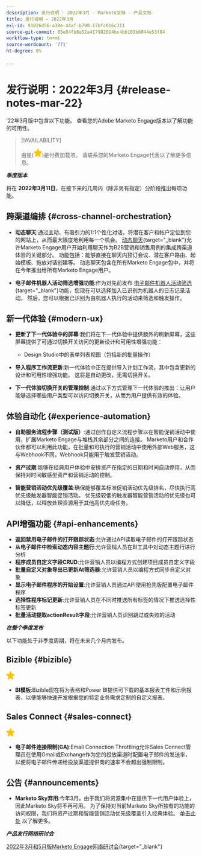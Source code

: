 ```yaml
---
description: 发行说明 — 2022年3月 — Marketo文档 — 产品文档
title: 发行说明 — 2022年3月
exl-id: 91826d56-a38e-44af-b798-17bfc016c311
source-git-commit: 85e04fb8a52a417982014bc4bb101b6044e53f84
workflow-type: tm+mt
source-wordcount: '771'
ht-degree: 0%

---
```


# 发行说明：2022年3月 {#release-notes-mar-22}

’22年3月版中包含以下功能。 查看您的Adobe Marketo Engage版本以了解功能的可用性。

>[!AVAILABILITY]
>
>由星(![星星](assets/yellow-star.png))是付费加载项。 请联系您的Marketo Engage代表以了解更多信息。

**_季度版本_**

将在 **2022年3月11日**，在接下来的几周内（除非另有指定）分阶段推出每项功能。

## 跨渠道编排 {#cross-channel-orchestration}

* **动态聊天**:通过主动、有吸引力的1:1个性化对话，将潜在客户和帐户定位到您的网站上，从而最大限度地利用每一个机会。 [动态聊天](/help/marketo/product-docs/demand-generation/dynamic-chat/dynamic-chat-overview.md){target=&quot;_blank&quot;}允许Marketo Engage用户开始利用聊天作为B2B营销和销售用例的集成跨渠道体验的关键部分。 功能包括：能够直接在聊天内预订会议、潜在客户路由、起始模板、拖放对话创建等。 动态聊天包含在所有Marketo Engage包中，并将在今年推出给所有Marketo Engage用户。

* **电子邮件机器人活动筛选增强功能**:作为对先前发布 [电子邮件机器人活动筛选](/help/marketo/product-docs/administration/email-setup/filtering-email-bot-activity.md){target=&quot;_blank&quot;}功能，您现在可以选择加入已识别为机器人的日志记录活动。 然后，您可以根据已识别为由机器人执行的活动来筛选和触发操作。

## 新一代体验 {#modern-ux}

* **更新了下一代体验中的屏幕**:我们将在下一代体验中提供额外的刷新屏幕，这些屏幕提供了可通过切换开关访问的更新设计和可用性增强功能：

   * Design Studio中的表单列表视图（包括新的批量操作）

* **导入程序工作流更新**:新一代体验中正在提供导入计划工作流，其中包含更新的设计和可用性增强功能。 这将是自动更改，无需切换开关。

* **下一代体验切换开关的管理控制**:通过以下方式管理下一代体验的推出：让用户能够选择哪些用户类型可以访问切换开关，从而为用户提供有效的体验。

## 体验自动化 {#experience-automation}

* **自助服务流程步骤（测试版）**:通过创作自定义流程步骤以在智能促销活动中使用，扩展Marketo Engage与堆栈其余部分之间的连接。 Marketo用户和合作伙伴都可以利用此功能，在批量和可执行的营销活动中使用外部Web服务，这与Webhook不同，Webhook只能用于触发营销活动。

* **资产过期**:能够在经典用户体验中安排资产在指定的日期和时间自动停用，从而保持对时间敏感型资产和营销活动的控制。

* **智能营销活动优先级覆盖**:确保能够覆盖标准促销活动优先级排名，尽快执行高优先级触发器智能促销活动。 优先级较低的触发器智能营销活动的优先级也可以降低，以释放处理资源用于其他高优先级任务。

## API增强功能 {#api-enhancements}

* **返回禁用电子邮件的打开跟踪状态**:允许通过API读取电子邮件的打开跟踪状态
* **从电子邮件中检索动态内容主题行**:允许营销人员在BI工具中对动态主题行进行分析
* **程序成员自定义字段CRUD**:允许营销人员以编程方式创建项目成员自定义字段
* **批量自定义对象导出已更新At筛选器**:允许营销人员以编程方式同步自定义对象
* **显示电子邮件程序的开始设置**:允许营销人员通过API使用抢先版配置电子邮件程序
* **选择性程序标记更新**:允许营销人员在不同时推送所有标签的情况下推送选择性标签更新
* **批量活动提取actionResult字段**:允许营销人员识别跳过或失败的活动

**_在整个季度发布_**

以下功能处于非季度周期，将在未来几个月内发布。

## Bizible {#bizible}

![（星号）](assets/yellow-star.png)

* **BI模板**:Bizible现在将为表格和Power BI提供可下载的基本报表工件和示例报表，以便能够快速开发根据您的特定业务需求定制的自定义报表。

## Sales Connect {#sales-connect}

![（星号）](assets/yellow-star.png)

* **电子邮件连接限制(GA)**:Email Connection Throttling允许Sales Connect管理员在使用Gmail或Exchange作为您的投放渠道时配置电子邮件的发送率，以便将电子邮件传递给投放渠道提供商的速率不会超出强制限制。

## 公告 {#announcements}

* **Marketo Sky弃用**:今年3月，由于我们将资源集中在提供下一代用户体验上，因此Marketo Sky将不再可用。 为了保持对当前Marketo Sky所独有的功能的访问权限，我们将资产过期和智能营销活动优先级覆盖引入经典体验。 [单击此处](https://nation.marketo.com/t5/the-modern-ux/marketo-sky-deprecation-notice/ba-p/320115#M33) 以了解更多。

**_产品发行网络研讨会_**

[2022年3月和5月版Marketo Engage网络研讨会](https://engage.marketo.com/2022_March_May_Release_Webinar_DemandPage.html){target=&quot;_blank&quot;}
